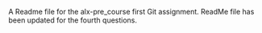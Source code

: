 A Readme file for the alx-pre_course first Git assignment.
ReadMe file has been updated for the fourth questions.
